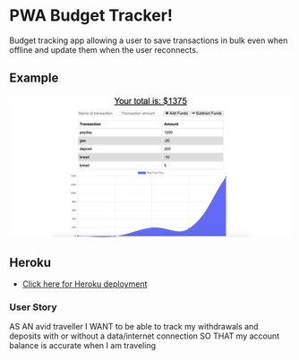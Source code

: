 # PWA Budget Tracker!
Budget tracking app allowing a user to save transactions in bulk even when offline and update them when the user reconnects.

## Example
![Screenshot](example.png)

## Heroku
* [Click here for Heroku deployment](https://fathomless-basin-25735.herokuapp.com/)

### User Story
AS AN avid traveller
I WANT to be able to track my withdrawals and deposits with or without a data/internet connection
SO THAT my account balance is accurate when I am traveling
